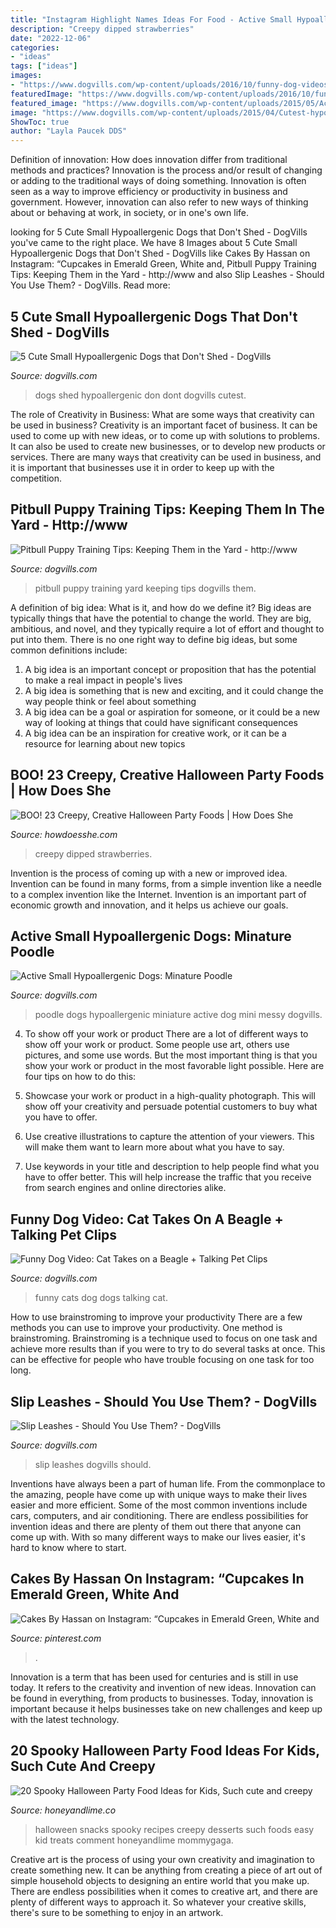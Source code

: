 ```yaml
---
title: "Instagram Highlight Names Ideas For Food - Active Small Hypoallergenic Dogs: Minature Poodle"
description: "Creepy dipped strawberries"
date: "2022-12-06"
categories:
- "ideas"
tags: ["ideas"]
images:
- "https://www.dogvills.com/wp-content/uploads/2016/10/funny-dog-videos-talking-cats-and-dogs-608x1024.jpg"
featuredImage: "https://www.dogvills.com/wp-content/uploads/2016/10/funny-dog-videos-talking-cats-and-dogs-608x1024.jpg"
featured_image: "https://www.dogvills.com/wp-content/uploads/2015/05/Active-small-hypoallergenic-dog-mini-poodle-768x1024.jpg"
image: "https://www.dogvills.com/wp-content/uploads/2015/04/Cutest-hypoallergenic-dogs-dont-shed-683x1024.jpg"
ShowToc: true
author: "Layla Paucek DDS"
---
```



Definition of innovation: How does innovation differ from traditional methods and practices?
Innovation is the process and/or result of changing or adding to the traditional ways of doing something. Innovation is often seen as a way to improve efficiency or productivity in business and government. However, innovation can also refer to new ways of thinking about or behaving at work, in society, or in one's own life.

	

		
looking for 5 Cute Small Hypoallergenic Dogs that Don&#039;t Shed - DogVills you've came to the right place. We have 8 Images about 5 Cute Small Hypoallergenic Dogs that Don&#039;t Shed - DogVills like Cakes By Hassan on Instagram: “Cupcakes in Emerald Green, White and, Pitbull Puppy Training Tips: Keeping Them in the Yard - http://www and also Slip Leashes - Should You Use Them? - DogVills. Read more:
		
    
## 5 Cute Small Hypoallergenic Dogs That Don&#039;t Shed - DogVills

<img loading=lazy src="https://www.dogvills.com/wp-content/uploads/2015/04/Cutest-hypoallergenic-dogs-dont-shed-683x1024.jpg" onerror="this.onerror=null;this.src='https://tse2.mm.bing.net/th?id=OIP.RR0kV22RpDOXa1GlZGTGMAHaLG&amp;pid=15.1';" alt="5 Cute Small Hypoallergenic Dogs that Don&#039;t Shed - DogVills">

_Source: dogvills.com_

>dogs shed hypoallergenic don dont dogvills cutest. 

	

The role of Creativity in Business: What are some ways that creativity can be used in business?
Creativity is an important facet of business. It can be used to come up with new ideas, or to come up with solutions to problems. It can also be used to create new businesses, or to develop new products or services. There are many ways that creativity can be used in business, and it is important that businesses use it in order to keep up with the competition.

    
## Pitbull Puppy Training Tips: Keeping Them In The Yard - Http://www

<img loading=lazy src="https://www.dogvills.com/wp-content/uploads/2015/07/Pitbull-Puppy-Training-in-the-Yard.jpg" onerror="this.onerror=null;this.src='https://tse3.mm.bing.net/th?id=OIP.F7-a-bYLzALP426125MceAHaJl&amp;pid=15.1';" alt="Pitbull Puppy Training Tips: Keeping Them in the Yard - http://www">

_Source: dogvills.com_

>pitbull puppy training yard keeping tips dogvills them. 

	

A definition of big idea: What is it, and how do we define it?
Big ideas are typically things that have the potential to change the world. They are big, ambitious, and novel, and they typically require a lot of effort and thought to put into them. There is no one right way to define big ideas, but some common definitions include: 
1. A big idea is an important concept or proposition that has the potential to make a real impact in people's lives
2. A big idea is something that is new and exciting, and it could change the way people think or feel about something
3. A big idea can be a goal or aspiration for someone, or it could be a new way of looking at things that could have significant consequences
4. A big idea can be an inspiration for creative work, or it can be a resource for learning about new topics

    
## BOO! 23 Creepy, Creative Halloween Party Foods | How Does She

<img loading=lazy src="https://howdoesshe.com/wp-content/uploads/2014/10/3.jpg" onerror="this.onerror=null;this.src='https://tse1.mm.bing.net/th?id=OIP.g4-QwNItubLUZsQX_vRRsgHaLG&amp;pid=15.1';" alt="BOO! 23 Creepy, Creative Halloween Party Foods | How Does She">

_Source: howdoesshe.com_

>creepy dipped strawberries. 

	

Invention is the process of coming up with a new or improved idea. Invention can be found in many forms, from a simple invention like a needle to a complex invention like the Internet. Invention is an important part of economic growth and innovation, and it helps us achieve our goals.

    
## Active Small Hypoallergenic Dogs: Minature Poodle

<img loading=lazy src="https://www.dogvills.com/wp-content/uploads/2015/05/Active-small-hypoallergenic-dog-mini-poodle-768x1024.jpg" onerror="this.onerror=null;this.src='https://tse1.mm.bing.net/th?id=OIP.nsFJ_cuZg6kC4PdBxNt-RAHaJ4&amp;pid=15.1';" alt="Active Small Hypoallergenic Dogs: Minature Poodle">

_Source: dogvills.com_

>poodle dogs hypoallergenic miniature active dog mini messy dogvills. 

	

4. To show off your work or product
There are a lot of different ways to show off your work or product. Some people use art, others use pictures, and some use words. But the most important thing is that you show your work or product in the most favorable light possible. Here are four tips on how to do this:
1. Showcase your work or product in a high-quality photograph. This will show off your creativity and persuade potential customers to buy what you have to offer.

2. Use creative illustrations to capture the attention of your viewers. This will make them want to learn more about what you have to say.

3. Use keywords in your title and description to help people find what you have to offer better. This will help increase the traffic that you receive from search engines and online directories alike.


    
## Funny Dog Video: Cat Takes On A Beagle + Talking Pet Clips

<img loading=lazy src="https://www.dogvills.com/wp-content/uploads/2016/10/funny-dog-videos-talking-cats-and-dogs-608x1024.jpg" onerror="this.onerror=null;this.src='https://tse1.mm.bing.net/th?id=OIP.O4QO--HG0ARkdXncu4AcLAHaMe&amp;pid=15.1';" alt="Funny Dog Video: Cat Takes on a Beagle + Talking Pet Clips">

_Source: dogvills.com_

>funny cats dog dogs talking cat. 

	

How to use brainstroming to improve your productivity
There are a few methods you can use to improve your productivity. One method is brainstroming. Brainstroming is a technique used to focus on one task and achieve more results than if you were to try to do several tasks at once. This can be effective for people who have trouble focusing on one task for too long.

    
## Slip Leashes - Should You Use Them? - DogVills

<img loading=lazy src="https://www.dogvills.com/wp-content/uploads/2015/05/should-you-use-slip-leashes-fb.jpg" onerror="this.onerror=null;this.src='https://tse3.mm.bing.net/th?id=OIP.UawzWIay4gDcFacPf90qtAHaE7&amp;pid=15.1';" alt="Slip Leashes - Should You Use Them? - DogVills">

_Source: dogvills.com_

>slip leashes dogvills should. 

	

Inventions have always been a part of human life. From the commonplace to the amazing, people have come up with unique ways to make their lives easier and more efficient. Some of the most common inventions include cars, computers, and air conditioning. There are endless possibilities for invention ideas and there are plenty of them out there that anyone can come up with. With so many different ways to make our lives easier, it's hard to know where to start.

    
## Cakes By Hassan On Instagram: “Cupcakes In Emerald Green, White And

<img loading=lazy src="https://i.pinimg.com/736x/40/39/a2/4039a2c1c48d66b5751fac7589a77c10.jpg" onerror="this.onerror=null;this.src='https://tse4.mm.bing.net/th?id=OIP.NlaBM-nOwclh2yvqU-5LFQHaJQ&amp;pid=15.1';" alt="Cakes By Hassan on Instagram: “Cupcakes in Emerald Green, White and">

_Source: pinterest.com_

>. 

	

Innovation is a term that has been used for centuries and is still in use today. It refers to the creativity and invention of new ideas. Innovation can be found in everything, from products to businesses. Today, innovation is important because it helps businesses take on new challenges and keep up with the latest technology.

    
## 20 Spooky Halloween Party Food Ideas For Kids, Such Cute And Creepy

<img loading=lazy src="http://www.honeyandlime.co/wp-content/uploads/2015/10/20-Spooky-Halloween-Party-Food-Ideas-for-Kids-Such-cute-and-creepy-Halloween-Recipes-Snacks-and-Desserts.jpg" onerror="this.onerror=null;this.src='https://tse3.mm.bing.net/th?id=OIP.9kbl9hmosGz2F0ZkHC87bwHaQy&amp;pid=15.1';" alt="20 Spooky Halloween Party Food Ideas for Kids, Such cute and creepy">

_Source: honeyandlime.co_

>halloween snacks spooky recipes creepy desserts such foods easy kid treats comment honeyandlime mommygaga. 

	

Creative art is the process of using your own creativity and imagination to create something new. It can be anything from creating a piece of art out of simple household objects to designing an entire world that you make up. There are endless possibilities when it comes to creative art, and there are plenty of different ways to approach it. So whatever your creative skills, there's sure to be something to enjoy in an artwork.

